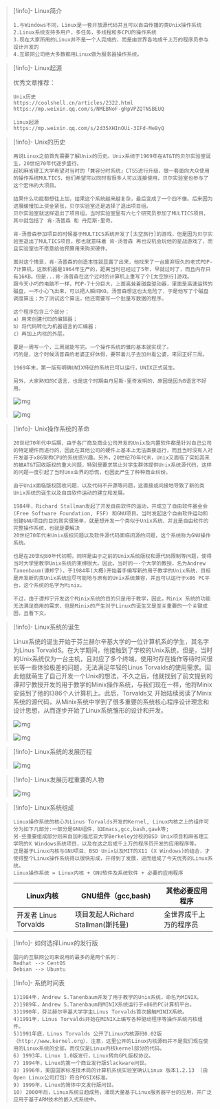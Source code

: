 > [!info]- Linux简介
> 
> ```plain
> 1.与Windows不同，Linux是一套开放源代码并且可以自由传播的类Unix操作系统
> 2.Linux系统支持多用户，多任务，多线程和多CPU的操作系统
> 3.现在大家所用的Linux并不是一个人完成的，而是由世界各地成千上万的程序员参与设计开发的
> 4.互联网公司绝大多数都用Linux做为服务器操作系统。
> ```

> [!info]- Linux起源
> 
> 
> 优秀文章推荐：
> 
> ```plain
> Unix历史
> https://coolshell.cn/articles/2322.html
> https://mp.weixin.qq.com/s/NMEBNoF-gRpVPZQTNSBEUQ
> 
> Linux起源
> https://mp.weixin.qq.com/s/2d35XHInOUi-3IFd-Me8yQ
> ```
> 

> [!info]- Unix的历史
> 
> 
> ```plain
> 再说Linux之前首先需要了解Unix的历史。Unix系统于1969年在AT&T的贝尔实验室诞生，20世纪70年代逐步盛行。
> 起初麻省理工大学希望对当时的「兼容分时系统」CTSS进行升级，做一套面向大众使用的操作系统MULTICS，他们希望可以同时有很多人可以连接使用，贝尔实验室也参与了这个宏伟的大项目。
> 
> 结果什么功能都想往上加，结果这个系统越来越复杂，最后变成了一个四不像。后来因为进展缓慢加上资金紧张，贝尔实验室还是选择了退出项目组。
> 贝尔实验室就这样退出了项目组，当时实验室里有六七个研究员参加了MULTICS项目，其中就包括了 肯·汤普森 和 丹尼斯·里奇。
> 
> 肯·汤普森参加项目的时候基于MULTICS系统开发了[太空旅行]的游戏，但是因为贝尔实验室退出了MULTICS项目，那也就意味着 肯·汤普森 再也没机会玩他的星战游戏了，而且实验室也不愿意给他预算用来购买硬件。
> 
> 面对这个情景，肯·汤普森的创造本性就显露了出来，他找来了一台废弃很久的老式PDP-7计算机，这款机器是1964年生产的，距离当时已经过了5年，早就过时了，而且内存只有16KB。但是...肯·汤普森在这个过时的计算机上重写了个[太空旅行]游戏。
> 跟今天小巧的电脑不一样，PDP-7十分巨大，上面高耸着磁盘驱动器，里面是高速运转的磁盘，一不小心飞出来，可以把人瞬间KO。汤普森想这也太危险了，于是他写了个磁盘调度算法；为了测试这个算法，他还需要写一个批量写数据的程序。
> 
> 这个程序包含三个部分：
> a）用来创建代码的编辑器；
> b）将代码转化为机器语言的汇编器；
> c）再加上内核的外层。
> 
> 要是一周写一个，三周就能写完。一个操作系统的雏形基本就实现了。
> 巧的是，这个时候汤普森的老婆正好休假，要带着儿子去加州看公婆，来回正好三周。
> 
> 1969年末，第一版有明确UNIX特征的系统已可以运行，UNIX正式诞生。
> 
> 另外，大家熟知的C语言，也是这个时期由丹尼斯·里奇发明的，原因是因为B语言不好用。
> ```
> 
> ![img](../images/1717646701719-f35898ff-f36d-4a65-9e4e-ca3995b8e2da.png)
> 
> ![img](../images/1717646701699-db5e714a-890e-4ffb-beca-fb6e1c9f86cf.png)
> 

> [!info]- Unix操作系统的革命
> 
> 
> ```plain
> 20世纪70年代中后期，由于各厂商及商业公司开发的Unix及内置软件都是针对自己公司的特定硬件而进行的，因此在其他公司的硬件上基本上无法直接运行，而且当时没有人对开发基于x86架构CPU的系统感兴趣。另外，20世纪70年代末，Unix又面临了突如其来的被AT&T回收版权的重大问题，特别是要求禁止对学生群体提供Unix系统源代码，这样的问题一度引起了当时Unx业界的恐慌，也因此产生了种种商业纠纷。
> 
> 由于Unix面临版权回收问题，以及代码不开源等问题，这直接或间接地导致了新的类Unix系统的诞生以及自由软件运动的建立和发展。
> 
> 1984年，Richard Stallman发起了开发自由软件的运动，并成立了自由软件基金会(Free Software Foundation, FSF) 和GNU项目。当时发起这个自由软件运动和创建GNU项目的目的其实很简单，就是想开发一个类似于Unix系统、并且是自由软件的完整操作系统，也就是要解决
> 20世纪70年代末Unix版权问题以及软件源代码面临闭源的问题，这个系统称为GNU操作系统。
> 
> 也是在20世纪80年代初期，同样是由于之前的Unix系统版权和源代码限制等问题，使得当时大学里教学Unix系统的束缚很大。因此，当时的一-个大学的教授，名为Andrew Tanenbaum(谭邦宁)，于1984年(大概)开始着手编写新的用于教学的Unix系统，目标是开发新的类Unix系统应尽可能地与原有的Unix系统兼容，并且可以运行于x86 PC平台，这个系统的名字为Minix。
> 
> 不过，由于谭邦宁开发这个Minix系统的目的只是用于教学，因此，Minix 系统的功能无法满足商用的需求，但是Minix的产生对于Linux的诞生又是至关重要的一个关键成因，且看下文。
> ```

> [!info]- Linux系统的诞生
> 
> 
> Linux系统的诞生开始于芬兰赫尔辛基大学的一位计算机系的学生，其名字为Linus TorvaldS。在大学期间，他接触到了学校的Unix系统，但是，当时的Unix系统仅为一台主机，且对应了多个终端，使用时存在操作等待时间很长等一些体验极差的问题，无法满足年轻的Linus Torvalds的使用需求。因此他就萌生了自己开发一个Unix的想法，不久之后，他就找到了前文提到的谭邦宁教授开发的用于教学的Minix操作系统，与我们现在一样，他将Minix安装到了他的I386个人计算机上。此后，Torvalds又 开始陆续阅读了Minix系统的源代码，从Minix系统中学到了很多重要的系统核心程序设计理念和设计思想，从而逐步开始了Linux系统雏形的设计和开发。
> 
> ![img](../images/1717646701659-6755a2b4-39d7-44b5-899c-0031e31ab0f4.png)
> 
> ![img](../images/1717646701889-9deb55c2-e790-434b-a4b5-bc36d30d3224.png)
> 

> [!info]- Linux系统的发展历程
> 
> 
> ![img](../images/1717646701863-9532af37-3051-43e2-93d1-5bc2a62c5f77.png)
> 

> [!info]- Linux发展历程重要的人物
> 
> 
> ![img](../images/1717646703249-ab4d485e-19e2-461c-9679-8b383578266e.png)
> 

> [!info]- Linux系统组成
> 
> 
> ```plain
> Linux操作系统的核心为Linus Torvalds开发的Kernel, Linux内核之上的组件可分为如下几部分:一部分是GNU组件，如Emacs,gcc,bash,gawk等;
> 另-些重要组成部分则来自加利福尼亚大学Berkeley分校的BSD Unix项目和麻省理工学院的X Windows系统项目，以及在这之后成千上万的程序员开发的应用程序等。
> 正是基于Linux内核与GNU项目、BSD Unix以及MIT的X11 (X Windows)的结合，才使得整个Linux操作系统得以很快形成，并得到了发展，进而组成了今天优秀的Linux系统。
> Linux操作系统 = Linux内核 + GNU软件及系统软件 + 必要的应用程序
> ```
> 
> | **Linux内核**         | **GNU组件（gcc,bash)**             | **其他必要应用程序**   |
> | --------------------- | ---------------------------------- | ---------------------- |
> | 开发者 Linus Torvalds | 项目发起人Richard Stallman(斯托曼) | 全世界成千上万的程序员 |
> 

> [!info]- 如何选择Linux的发行版
> 
> 
> ```plain
> 国内的互联网公司来说用的最多的是两个系列：
> Redhat --> CentOS
> Debian --> Ubuntu
> ```
> 

> [!info]- 系统时间表
> 
> 
> ```plain
> 1)1984年，Andrew S.Tanenbaum开发了用于教学的Unix系统，命名为MINIX。
> 2)1989年，Andrew S.Tanenbaum将MINIX系统运行于x86的PC计算机平台。
> 3)1990年，芬兰赫尔辛基大学学生Linus Torvalds首次接触MINIX系统。
> 4)1991年，Linus Torvalds开始在MINIX上编写各种驱动程序等操作系统内核组件。
> 5)1991年底，Linus Torvalds 公开了Linux内核源码0.02版（http://www.kernel.org），注意，这里公开的Linux内核源码并不是我们现在使用的Linux系统的全部，而仅仅是Linux内核kernel部分的代码。
> 6) 1993年，Linux 1.0版发行，Linux转向GPL版权协议。
> 7) 1994年，Linux的第一个商业发行版Slackware问世。
> 8) 1996年，美国国家标准技术局的计算机系统实验室确认Linux 版本1.2.13 （由Open Linux公司打包）符合POSIX标准。
> 9) 1999年，Linux的简体中文发行版问世。
> 10) 2000年后，Linux系统日趋成熟，涌现大量基于Linux服务器平台的应用，并广泛应用于基于ARM技术的嵌入式系统中。
> ```
> 

